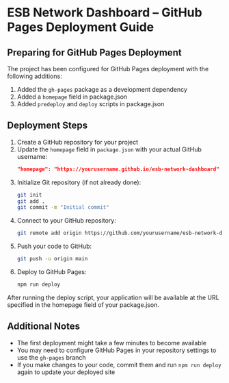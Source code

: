 # ESB Network Dashboard – GitHub Pages Deployment Guide

## Preparing for GitHub Pages Deployment

The project has been configured for GitHub Pages deployment with the following additions:

1. Added the `gh-pages` package as a development dependency
2. Added a `homepage` field in package.json
3. Added `predeploy` and `deploy` scripts in package.json

## Deployment Steps

1. Create a GitHub repository for your project
2. Update the `homepage` field in `package.json` with your actual GitHub username:
   ```json
   "homepage": "https://yourusername.github.io/esb-network-dashboard"
   ```
3. Initialize Git repository (if not already done):
   ```bash
   git init
   git add .
   git commit -m "Initial commit"
   ```
4. Connect to your GitHub repository:
   ```bash
   git remote add origin https://github.com/yourusername/esb-network-dashboard.git
   ```
5. Push your code to GitHub:
   ```bash
   git push -u origin main
   ```
6. Deploy to GitHub Pages:
   ```bash
   npm run deploy
   ```

After running the deploy script, your application will be available at the URL specified in the homepage field of your package.json.

## Additional Notes

- The first deployment might take a few minutes to become available
- You may need to configure GitHub Pages in your repository settings to use the `gh-pages` branch
- If you make changes to your code, commit them and run `npm run deploy` again to update your deployed site
